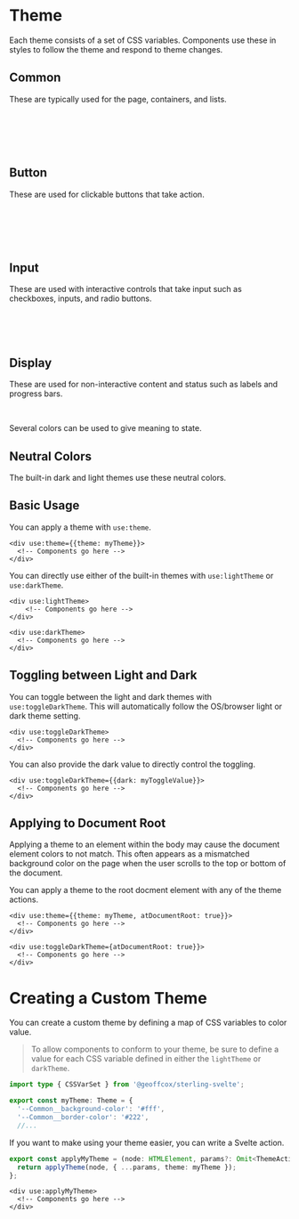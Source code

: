 # Theme

Each theme consists of a set of CSS variables.
Components use these in styles to follow the theme and respond to theme changes.

<script>
    import ThemeExample from './ThemeExample.svelte';
    import PaletteExample from './NeutralColorsExample.svelte';
    import Swatch from './Swatch.svelte';
    import OutlineSwatch from './OutlineSwatch.svelte';
    import DisplaySwatch from './DisplaySwatch.svelte';
</script>

## Common

These are typically used for the page, containers, and lists.

<Swatch 
backgroundColor="--Common__background-color" 
borderColor="--Common__border-color"
borderRadius="--Common__border-radius"
borderStyle="--Common__border-style"
borderWidth="--Common__border-width"
color="--Common__color"
/>
<br/>
<Swatch 
backgroundColor="--Common__background-color--hover" 
borderColor="--Common__border-color--hover"
borderRadius="--Common__border-radius"
borderStyle="--Common__border-style"
borderWidth="--Common__border-width"
color="--Common__color--hover"
/>
<br/>
<Swatch 
backgroundColor="--Common__background-color--focus" 
borderColor="--Common__border-color--focus"
borderRadius="--Common__border-radius"
borderStyle="--Common__border-style"
borderWidth="--Common__border-width"
color="--Common__color--focus"
/>
<br/>
<Swatch 
backgroundColor="--Common__background-color--disabled" 
borderColor="--Common__border-color--disabled"
borderRadius="--Common__border-radius"
borderStyle="--Common__border-style"
borderWidth="--Common__border-width"
color="--Common__color--disabled"
/>
<br/>
<OutlineSwatch 
outlineColor="--Common__outline-color"
outlineOffset="--Common__outline-offset"
outlineStyle="--Common__outline-style"
outlineWidth="--Common__outline-width"
/>

## Button

These are used for clickable buttons that take action.

<Swatch 
backgroundColor="--Button__background-color" 
borderColor="--Button__border-color"
borderRadius="--Button__border-radius"
borderStyle="--Button__border-style"
borderWidth="--Button__border-width"
color="--Button__color"
/>
<br/>
<Swatch 
backgroundColor="--Button__background-color--hover" 
borderColor="--Button__border-color--hover"
borderRadius="--Button__border-radius"
borderStyle="--Button__border-style"
borderWidth="--Button__border-width"
color="--Button__color--hover"
/>
<br/>
<Swatch 
backgroundColor="--Button__background-color--active" 
borderColor="--Button__border-color--active"
borderRadius="--Button__border-radius"
borderStyle="--Button__border-style"
borderWidth="--Button__border-width"
color="--Button__color--active"
/>
<br/>
<Swatch 
backgroundColor="--Button__background-color--focus" 
borderColor="--Button__border-color--focus"
borderRadius="--Button__border-radius"
borderStyle="--Button__border-style"
borderWidth="--Button__border-width"
color="--Button__color--focus"
/>
<br/>
<Swatch 
backgroundColor="--Button__background-color--disabled" 
borderColor="--Button__border-color--disabled"
borderRadius="--Button__border-radius"
borderStyle="--Button__border-style"
borderWidth="--Button__border-width"
color="--Button__color--disabled"
/>

## Input

These are used with interactive controls that take input such as checkboxes, inputs, and radio buttons.

<Swatch 
backgroundColor="--Input__background-color" 
borderColor="--Input__border-color"
borderRadius="--Input__border-radius"
borderStyle="--Input__border-style"
borderWidth="--Input__border-width"
color="--Input__color"
/>
<br/>
<Swatch 
backgroundColor="--Input__background-color--hover" 
borderColor="--Input__border-color--hover"
borderRadius="--Input__border-radius"
borderStyle="--Input__border-style"
borderWidth="--Input__border-width"
color="--Input__color--hover"
/>
<br/>
<Swatch 
backgroundColor="--Input__background-color--focus" 
borderColor="--Input__border-color--focus"
borderRadius="--Input__border-radius"
borderStyle="--Input__border-style"
borderWidth="--Input__border-width"
color="--Input__color--focus"
/>
<br/>
<Swatch 
backgroundColor="--Input__background-color--disabled" 
borderColor="--Input__border-color--disabled"
borderRadius="--Input__border-radius"
borderStyle="--Input__border-style"
borderWidth="--Input__border-width"
color="--Input__color--disabled"
/>

## Display

These are used for non-interactive content and status such as labels and progress bars.

<Swatch 
backgroundColor="--Display__background-color" 
borderColor="--Display__border-color"
borderRadius="--Input__border-radius"
borderStyle="--Input__border-style"
borderWidth="--Input__border-width"
color="--Display__color"
/>
<br/>
<DisplaySwatch 
color="--Display__color--subtle"
/>
<DisplaySwatch 
color="--Display__color--faint"
/>

<DisplaySwatch 
color="--Display__color--disabled"
/>

Several colors can be used to give meaning to state.

<DisplaySwatch 
color="--Display__color--info"
/>
<DisplaySwatch 
color="--Display__color--progress"
/>
<DisplaySwatch 
color="--Display__color--success"
/>
<DisplaySwatch 
color="--Display__color--warning"
/>
<DisplaySwatch 
color="--Display__color--error"
/>

## Neutral Colors

The built-in dark and light themes use these neutral colors.

<PaletteExample />

## Basic Usage

You can apply a theme with `use:theme`.

```
<div use:theme={{theme: myTheme}}>
  <!-- Components go here -->
</div>
```

You can directly use either of the built-in themes with `use:lightTheme` or `use:darkTheme`.

```
<div use:lightTheme>
	<!-- Components go here -->
</div>
```

```
<div use:darkTheme>
  <!-- Components go here -->
</div>
```

## Toggling between Light and Dark

You can toggle between the light and dark themes with `use:toggleDarkTheme`.
This will automatically follow the OS/browser light or dark theme setting.

```
<div use:toggleDarkTheme>
  <!-- Components go here -->
</div>
```

You can also provide the dark value to directly control the toggling.

```
<div use:toggleDarkTheme={{dark: myToggleValue}}>
  <!-- Components go here -->
</div>
```

## Applying to Document Root

Applying a theme to an element within the body may cause the document element
colors to not match. This often appears as a mismatched background color on the page
when the user scrolls to the top or bottom of the document.

You can apply a theme to the root docment element with any of the theme actions.

```
<div use:theme={{theme: myTheme, atDocumentRoot: true}}>
  <!-- Components go here -->
</div>
```

```
<div use:toggleDarkTheme={atDocumentRoot: true}}>
  <!-- Components go here -->
</div>
```

# Creating a Custom Theme

You can create a custom theme by defining a map of CSS variables to color value.

> To allow components to conform to your theme, be sure to define a value for each CSS variable defined in either the `lightTheme` or `darkTheme`.

```ts
import type { CSSVarSet } from '@geoffcox/sterling-svelte';

export const myTheme: Theme = {
  '--Common__background-color': '#fff',
  '--Common__border-color': '#222',
  //...
```

If you want to make using your theme easier, you can write a Svelte action.

```ts
export const applyMyTheme = (node: HTMLElement, params?: Omit<ThemeActionParams, 'theme'>) => {
  return applyTheme(node, { ...params, theme: myTheme });
};
```

```
<div use:applyMyTheme>
  <!-- Components go here -->
</div>
```
